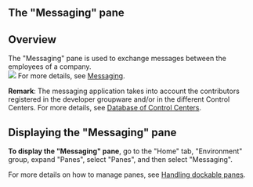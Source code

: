 


## The "Messaging" pane
			



<a name="NOTE1"></a>
<a name="NOTE1_1"></a>


## Overview
<a name="overview_ELTTEXTE000092"></a>
The "Messaging" pane is used to exchange messages between the employees of a company.<br>![](https://doc.pcsoft.fr/en-US/images/image.awp?langid=3&name=VoletMessagerie.gif)
For more details, see [Messaging](../Editeurs/2027023.md).

**Remark**: The messaging application takes into account the contributors registered in the developer groupware and/or in the different Control Centers. For more details, see [Database of Control Centers](../CCSuivi/3540720.md).

<a name="NOTE2"></a>
<a name="NOTE2_1"></a>


## Displaying the "Messaging" pane
<a name="displaying_the_messaging_pane_ELTTEXTE000116"></a>
**To display the "Messaging" pane**, go to the "Home" tab, "Environment" group, expand "Panes", select "Panes", and then select "Messaging".

For more details on how to manage panes, see [Handling dockable panes](../Editeurs/2027001.md).


